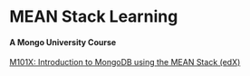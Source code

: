 # MEAN Stack Learning
#### A Mongo University Course 
[M101X: Introduction to MongoDB using the MEAN Stack (edX)](https://www.edx.org/course/introduction-mongodb-using-mean-stack-mongodbx-m101x)